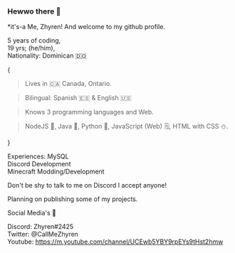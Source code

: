 ### Hewwo there 👋  
*it's-a Me, Zhyren! And welcome to my github profile.

5 years of coding,<br/>19 yrs; (he/him),<br/>Nationality: Dominican 🇩🇴

{
> Lives in 🇨🇦 Canada, Ontario.

> Bilingual: Spanish 🇪🇸 & English 🇺🇸

> Knows 3 programming languages and Web.

> NodeJS 📖, Java 👣, Python 🐍, JavaScript (Web) 🗒️, HTML with CSS ⛄.

}

Experiences: MySQL<br/>Discord Development<br/>Minecraft Modding/Development

Don't be shy to talk to me on Discord I accept anyone!

Planning on publishing some of my projects.

Social Media's 🍓

Discord: Zhyren#2425<br/>Twitter: @CallMeZhyren<br/>Youtube: https://m.youtube.com/channel/UCEwb5YBY9rpEYs9tHst2hmw
